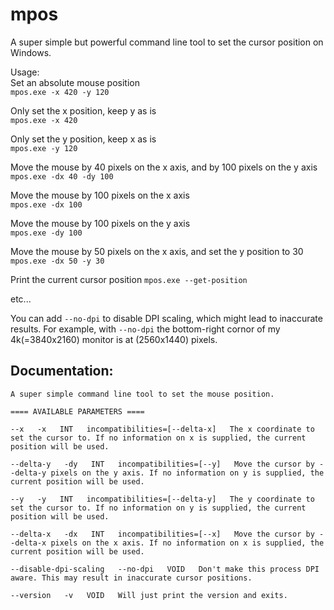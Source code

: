 # mpos
A super simple but powerful command line tool to set the cursor position on Windows.  

Usage:  
Set an absolute mouse position  
```mpos.exe -x 420 -y 120```

Only set the x position, keep y as is  
```mpos.exe -x 420```

Only set the y position, keep x as is  
```mpos.exe -y 120```

Move the mouse by 40 pixels on the x axis, and by 100 pixels on the y axis  
```mpos.exe -dx 40 -dy 100```

Move the mouse by 100 pixels on the x axis  
```mpos.exe -dx 100```

Move the mouse by 100 pixels on the y axis  
```mpos.exe -dy 100```

Move the mouse by 50 pixels on the x axis, and set the y position to 30  
```mpos.exe -dx 50 -y 30```

Print the current cursor position
```mpos.exe --get-position```

etc...

You can add `--no-dpi` to disable DPI scaling, which might lead to inaccurate results. For example, with `--no-dpi` the bottom-right cornor of my 4k(=3840x2160) monitor is at (2560x1440) pixels.

## Documentation:
```
A super simple command line tool to set the mouse position.

==== AVAILABLE PARAMETERS ====

--x   -x   INT   incompatibilities=[--delta-x]   The x coordinate to set the cursor to. If no information on x is supplied, the current position will be used.

--delta-y   -dy   INT   incompatibilities=[--y]   Move the cursor by --delta-y pixels on the y axis. If no information on y is supplied, the current position will be used.

--y   -y   INT   incompatibilities=[--delta-y]   The y coordinate to set the cursor to. If no information on y is supplied, the current position will be used.

--delta-x   -dx   INT   incompatibilities=[--x]   Move the cursor by --delta-x pixels on the x axis. If no information on x is supplied, the current position will be used.

--disable-dpi-scaling   --no-dpi   VOID   Don't make this process DPI aware. This may result in inaccurate cursor positions.

--version   -v   VOID   Will just print the version and exits.
```